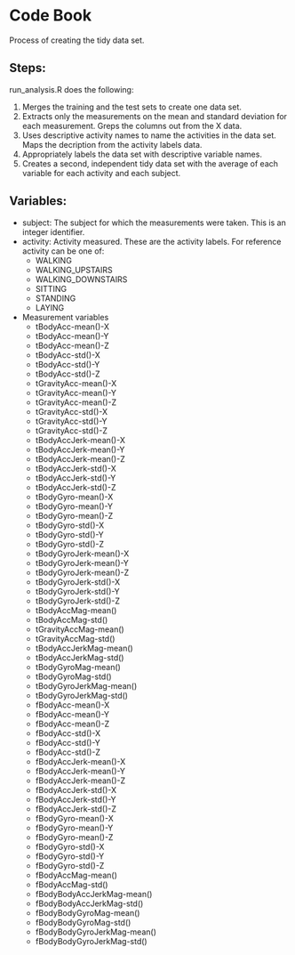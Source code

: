 # Code Book
Process of creating the tidy data set. 

## Steps:
run_analysis.R does the following:

1. Merges the training and the test sets to create one data set.
2. Extracts only the measurements on the mean and standard deviation for each measurement. Greps the columns out from the X data.
3. Uses descriptive activity names to name the activities in the data set. Maps the decription from the activity labels data.
4. Appropriately labels the data set with descriptive variable names. 
5. Creates a second, independent tidy data set with the average of each variable for each activity and each subject.

## Variables: 
* subject: The subject for which the measurements were taken. This is an integer identifier.
* activity: Activity measured. These are the activity labels. For reference activity can be one of:
  * WALKING
  * WALKING_UPSTAIRS
  * WALKING_DOWNSTAIRS
  * SITTING
  * STANDING
  * LAYING
* Measurement variables
  * tBodyAcc-mean()-X
  * tBodyAcc-mean()-Y
  * tBodyAcc-mean()-Z
  * tBodyAcc-std()-X
  * tBodyAcc-std()-Y
  * tBodyAcc-std()-Z
  * tGravityAcc-mean()-X
  * tGravityAcc-mean()-Y
  * tGravityAcc-mean()-Z
  * tGravityAcc-std()-X
  * tGravityAcc-std()-Y
  * tGravityAcc-std()-Z
  * tBodyAccJerk-mean()-X
  * tBodyAccJerk-mean()-Y
  * tBodyAccJerk-mean()-Z
  * tBodyAccJerk-std()-X
  * tBodyAccJerk-std()-Y
  * tBodyAccJerk-std()-Z
  * tBodyGyro-mean()-X
  * tBodyGyro-mean()-Y
  * tBodyGyro-mean()-Z
  * tBodyGyro-std()-X
  * tBodyGyro-std()-Y
  * tBodyGyro-std()-Z
  * tBodyGyroJerk-mean()-X
  * tBodyGyroJerk-mean()-Y
  * tBodyGyroJerk-mean()-Z
  * tBodyGyroJerk-std()-X
  * tBodyGyroJerk-std()-Y
  * tBodyGyroJerk-std()-Z
  * tBodyAccMag-mean()
  * tBodyAccMag-std()
  * tGravityAccMag-mean()
  * tGravityAccMag-std()
  * tBodyAccJerkMag-mean()
  * tBodyAccJerkMag-std()
  * tBodyGyroMag-mean()
  * tBodyGyroMag-std()
  * tBodyGyroJerkMag-mean()
  * tBodyGyroJerkMag-std()
  * fBodyAcc-mean()-X
  * fBodyAcc-mean()-Y
  * fBodyAcc-mean()-Z
  * fBodyAcc-std()-X
  * fBodyAcc-std()-Y
  * fBodyAcc-std()-Z
  * fBodyAccJerk-mean()-X
  * fBodyAccJerk-mean()-Y
  * fBodyAccJerk-mean()-Z
  * fBodyAccJerk-std()-X
  * fBodyAccJerk-std()-Y
  * fBodyAccJerk-std()-Z
  * fBodyGyro-mean()-X
  * fBodyGyro-mean()-Y
  * fBodyGyro-mean()-Z
  * fBodyGyro-std()-X
  * fBodyGyro-std()-Y
  * fBodyGyro-std()-Z
  * fBodyAccMag-mean()
  * fBodyAccMag-std()
  * fBodyBodyAccJerkMag-mean()
  * fBodyBodyAccJerkMag-std()
  * fBodyBodyGyroMag-mean()
  * fBodyBodyGyroMag-std()
  * fBodyBodyGyroJerkMag-mean()
  * fBodyBodyGyroJerkMag-std()
